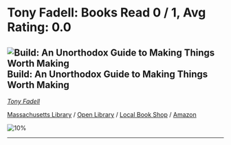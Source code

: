 # Tony Fadell:  Books Read 0 / 1, Avg Rating: 0.0 

## ![Build: An Unorthodox Guide to Making Things Worth Making](http://books.google.com/books/content?id=wTiyzgEACAAJ&printsec=frontcover&img=1&zoom=5&source=gbs_api) Build: An Unorthodox Guide to Making Things Worth Making
*[Tony Fadell](../authors/TonyFadell)*

[Massachusetts Library](https://library.minlib.net/search/i=9780063046061) / [Open Library](https://openlibrary.org/isbn/9780063046061) / [Local Book Shop](https://bookshop.org/book/9780063046061) / [Amazon](https://amazon.com/dp/0063046067)

![10%](https://progress-bar.dev/10) 



---
